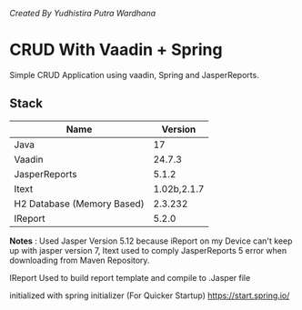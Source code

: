 _Created By Yudhistira Putra Wardhana_

# CRUD With Vaadin + Spring
Simple CRUD Application using vaadin, Spring and JasperReports.
## **Stack**
| Name                       | Version     |
|----------------------------|-------------|
| Java                       | 17          |
| Vaadin                     | 24.7.3      |
| JasperReports              | 5.1.2       |
| Itext                      | 1.02b,2.1.7 |
| H2 Database (Memory Based) | 2.3.232     |
| IReport                    | 5.2.0       |


**Notes** :
Used Jasper Version 5.12 because iReport on my Device can't keep up with jasper version 7,
Itext used to comply JasperReports 5 error when downloading from Maven Repository.

IReport Used to build report template and compile to .Jasper file

initialized with spring initializer
(For Quicker Startup)
https://start.spring.io/




